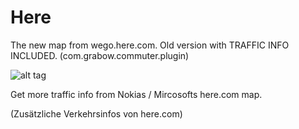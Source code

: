 # Here
The new map from wego.here.com. Old version with TRAFFIC INFO INCLUDED. (com.grabow.commuter.plugin)

![alt tag](https://upload.wikimedia.org/wikipedia/commons/f/f3/Logo_HERE.png)
<p>
Get more traffic info from Nokias / Mircosofts here.com map.

(Zusätzliche Verkehrsinfos von here.com)

